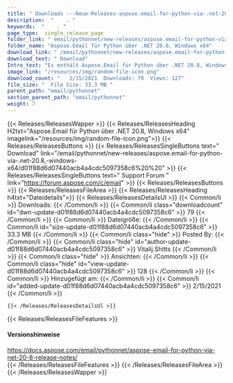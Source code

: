```yaml
---
title: " Downloads ---Neue-Releases-aspose.email-for-python-via-.net-20.8,-windows-x64 . "
description:  "    . " 
keywords:  "    . " 
page_type:  single_release_page
folder_link: " email/pythonnet/new-releases/aspose.email-for-python-via-.net-20.8,-windows-x64/"
folder_name: "Aspose.Email für Python über .NET 20.8, Windows x64"
download_link: " /email/pythonnet/new-releases/aspose.email-for-python-via-.net-20.8,-windows-x64/d01f88d6d07440acb4a4cdc5097358c6"
download_text: " Download"
Intro_text: "Es enthält Aspose.Email für Python über .NET 20.8, Windows x64-Release."
image_link: "/resources/img/random-file-icon.png"
download_count: "   2/15/2021  Downloads: 79  Views: 127"
file_size: "  File Size: 33.3 MB "
parent_path: "email/pythonnet"
section_parent_path: "email/pythonnet"
weight: 7
---
```


{{< Releases/ReleasesWapper >}}
  {{< Releases/ReleasesHeading H2txt="Aspose.Email für Python über .NET 20.8, Windows x64" imagelink="/resources/img/random-file-icon.png">}}
  {{< Releases/ReleasesButtons >}}
    {{< Releases/ReleasesSingleButtons text=" Download" link="/email/pythonnet/new-releases/aspose.email-for-python-via-.net-20.8,-windows-x64/d01f88d6d07440acb4a4cdc5097358c6%20%20" >}}
    {{< Releases/ReleasesSingleButtons text=" Support Forum " link="https://forum.aspose.com/c/email" >}}
  {{< Releases/ReleasesButtons >}}
  {{< Releases/ReleasesFileArea >}}
    {{< Releases/ReleasesHeading h4txt="Dateidetails">}}
    {{< Releases/ReleasesDetailsUl >}}
            {{< Common/li >}} Downloads: {{< /Common/li >}}
      {{< Common/li class="downloadcount" id="dwn-update-d01f88d6d07440acb4a4cdc5097358c6" >}} 79 {{< /Common/li >}}
      {{< Common/li >}} Dateigröße: {{< /Common/li >}}
      {{< Common/li id="size-update-d01f88d6d07440acb4a4cdc5097358c6" >}} 33.3 MB {{< /Common/li >}} 
      {{< Common/li  class="hide" >}} Posted By: {{< /Common/li >}} 
      {{< Common/li class="hide" id="author-update-d01f88d6d07440acb4a4cdc5097358c6" >}} Vitalij.Shitts {{< /Common/li >}}
      {{< Common/li class="hide" >}} Ansichten: {{< /Common/li >}}
      {{< Common/li class="hide" id="view-update-d01f88d6d07440acb4a4cdc5097358c6" >}} 128 {{< /Common/li >}}
      {{< Common/li >}} Hinzugefügt am: {{< /Common/li >}}
      {{< Common/li id="added-update-d01f88d6d07440acb4a4cdc5097358c6" >}} 2/15/2021 {{< /Common/li >}} 

    {{< /Releases/ReleasesDetailsUl >}}

  {{< Releases/ReleasesFileFeatures >}}
      <h4>Versionshinweise</h4><div> <a href="https://docs.aspose.com/email/pythonnet/aspose-email-for-python-via-net-20-8-release-notes/">https://docs.aspose.com/email/pythonnet/aspose-email-for-python-via-net-20-8-release-notes/</a></div>
  {{< /Releases/ReleasesFileFeatures >}}
 {{< /Releases/ReleasesFileArea >}}
{{< /Releases/ReleasesWapper >}}



